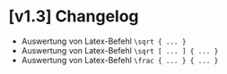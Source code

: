 # [v1.3] Changelog

- Auswertung von Latex-Befehl `\sqrt { ... }`
- Auswertung von Latex-Befehl `\sqrt [ ... ] { ... }`
- Auswertung von Latex-Befehl `\frac { ... } { ... }`
